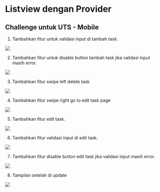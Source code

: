 # Listview dengan Provider

## Challenge untuk UTS - Mobile

1. Tambahkan fitur untuk validasi input di tambah task.
<img src="image/No1.jpeg" >

2. Tambahkan fitur untuk disable button tambah task jika validasi input masih error.
<img src="image/No2.jpeg" >

3. Tambahkan fitur swipe left delete task
<img src="image/No3.jpeg" >

4. Tambahkan fitur swipe right go to edit task page
<img src="image/No4.jpeg" >

5. Tambahkan fitur edit task.
<img src="image/No5.jpeg" >

6. Tambahkan fitur validasi input di edit task.
<img src="image/No6.jpeg" >

7. Tambahkan fitur disable button edit task jika validasi input masih error.
<img src="image/No7.jpeg" >

8. Tampilan setelah di update
<img src="image/No8.jpeg" >